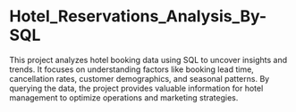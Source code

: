 # Hotel_Reservations_Analysis_By-SQL
This project analyzes hotel booking data using SQL to uncover insights and trends. It focuses on understanding factors like booking lead time, cancellation rates, customer demographics, and seasonal patterns. By querying the data, the project provides valuable information for hotel management to optimize operations and marketing strategies.
